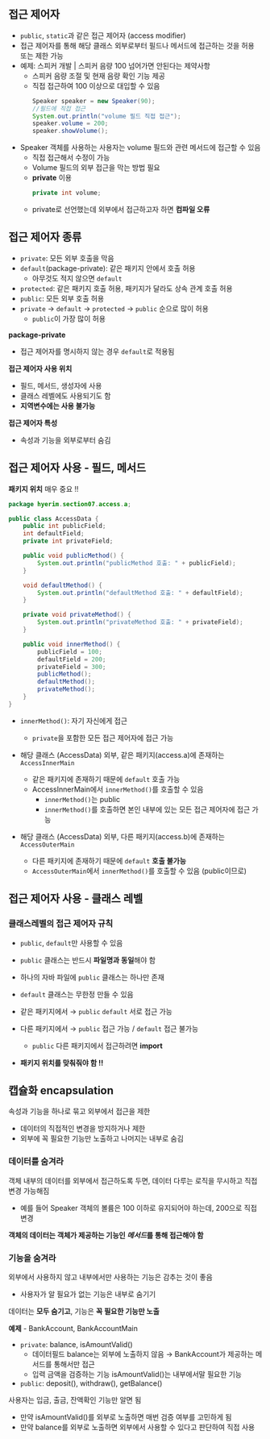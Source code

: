 ## 접근 제어자

- `public`, `static`과 같은 접근 제어자 (access modifier)
- 접근 제어자를 통해 해당 클래스 외부로부터 필드나 메서드에 접근하는 것을 허용 또는 제한 가능
- 예제: 스피커 개발 | 스피커 음량 100 넘어가면 안된다는 제약사항
  - 스피커 음량 조절 및 현재 음량 확인 기능 제공
  - 직접 접근하여 100 이상으로 대입할 수 있음
    ```java
    Speaker speaker = new Speaker(90);
    //필드에 직접 접근
    System.out.println("volume 필드 직접 접근");
    speaker.volume = 200;
    speaker.showVolume();
    ```
- Speaker 객체를 사용하는 사용자는 volume 필드와 관련 메서드에 접근할 수 있음
  - 직접 접근해서 수정이 가능
  - Volume 필드의 외부 접근을 막는 방법 필요
  - **private** 이용
      ```java
      private int volume;
      ```
  - private로 선언했는데 외부에서 접근하고자 하면 **컴파일 오류**
  
## 접근 제어자 종류

- `private`: 모든 외부 호출을 막음
- `default`(package-private): 같은 패키지 안에서 호출 허용
  - 아무것도 적지 않으면 `default`
- `protected`: 같은 패키지 호출 허용, 패키지가 달라도 상속 관계 호출 허용
- `public`: 모든 외부 호출 허용
- `private` → `default` → `protected` → `public` 순으로 많이 허용
  - `public`이 가장 많이 허용
  
**package-private**
- 접근 제어자를 명시하지 않는 경우 `default`로 적용됨
  
**접근 제어자 사용 위치**
- 필드, 메서드, 생성자에 사용
- 클래스 레벨에도 사용되기도 함
- **지역변수에는 사용 불가능**
  
**접근 제어자 특성**
- 속성과 기능을 외부로부터 숨김
  
## 접근 제어자 사용 - 필드, 메서드
**패키지 위치** 매우 중요 !!

```java
package hyerim.section07.access.a;

public class AccessData {
    public int publicField;
    int defaultField;
    private int privateField;

    public void publicMethod() {
        System.out.println("publicMethod 호출: " + publicField);
    }

    void defaultMethod() {
        System.out.println("defaultMethod 호출: " + defaultField);
    }

    private void privateMethod() {
        System.out.println("privateMethod 호출: " + privateField);
    }

    public void innerMethod() {
        publicField = 100;
        defaultField = 200;
        privateField = 300;
        publicMethod();
        defaultMethod();
        privateMethod();
    }
}
```
  - `innerMethod()`: 자기 자신에게 접근
    - `private`을 포함한 모든 접근 제어자에 접근 가능
    

  - 해당 클래스 (AccessData) 외부, 같은 패키지(access.a)에 존재하는 `AccessInnerMain`
    - 같은 패키지에 존재하기 때문에 `default` 호출 가능  
    - AccessInnerMain에서 `innerMethod()`를 호출할 수 있음
      - `innerMethod()`는 public
      - `innerMethod()`를 호출하면 본인 내부에 있는 모든 접근 제어자에 접근 가능
  

  - 해당 클래스 (AccessData) 외부, 다른 패키지(access.b)에 존재하는 `AccessOuterMain`
    - 다른 패키지에 존재하기 때문에 `default` **호출 불가능**
    - `AccessOuterMain`에서 `innerMethod()`를 호출할 수 있음 (public이므로)
  
## 접근 제어자 사용 - 클래스 레벨

### 클래스레벨의 접근 제어자 규칙

- `public`, `default`만 사용할 수 있음
- `public` 클래스는 반드시 **파일명과 동일**해야 함
- 하나의 자바 파일에 `public` 클래스는 하나만 존재
- `default` 클래스는 무한정 만들 수 있음
  

- 같은 패키지에서 → `public` `default` 서로 접근 가능
- 다른 패키지에서 → `public` 접근 가능 / `default` 접근 불가능
  - `public` 다른 패키지에서 접근하려면 **import**
- **패키지 위치를 맞춰줘야 함 !!**

## 캡슐화 encapsulation

속성과 기능을 하나로 묶고 외부에서 접근을 제한
- 데이터의 직접적인 변경을 방지하거나 제한
- 외부에 꼭 필요한 기능만 노출하고 나머지는 내부로 숨김
  
### 데이터를 숨겨라

객체 내부의 데이터를 외부에서 접근하도록 두면, 데이터 다루는 로직을 무시하고 직접 변경 가능해짐
- 예를 들어 Speaker 객체의 볼륨은 100 이하로 유지되어야 하는데, 200으로 직접 변경  

**객체의 데이터는 객체가 제공하는 기능인 *메서드*를 통해 접근해야 함**

### 기능을 숨겨라

외부에서 사용하지 않고 내부에서만 사용하는 기능은 감추는 것이 좋음
- 사용자가 알 필요가 없는 기능은 내부로 숨기기

데이터는 **모두 숨기고**, 기능은 **꼭 필요한 기능만 노출**

**예제** - BankAccount, BankAccountMain
- `private`: balance, isAmountValid()
  - 데이터필드 balance는 외부에 노출하지 않음 → BankAccount가 제공하는 메서드를 통해서만 접근
  - 입력 금액을 검증하는 기능 isAmountValid()는 내부에서말 필요한 기능
- `public`: deposit(), withdraw(), getBalance()  

사용자는 입금, 출금, 잔액확인 기능만 알면 됨
- 만약 isAmountValid()를 외부로 노출하면 매번 검증 여부를 고민하게 됨
- 만약 balance를 외부로 노출하면 외부에서 사용할 수 있다고 판단하여 직접 사용
